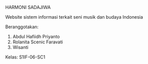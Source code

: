 HARMONI SADAJIWA

Website sistem informasi terkait seni musik dan budaya Indonesia

Beranggotakan:
1. Abdul Hafiidh Priyanto
2. Rolanita Scenic Faravati
3. Wisanti

Kelas: S1IF-06-SC1
